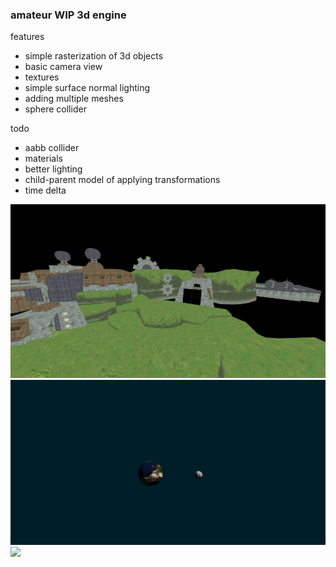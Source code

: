 <h3>amateur WIP 3d engine</h3>
<div>features</div>
<ul>
<li>simple rasterization of 3d objects
</li>
<li>basic camera view
</li>
<li>textures
</li>
<li>simple surface normal lighting
</li>
<li>adding multiple meshes
</li>
<li>sphere collider
</li>
</ul>
<div>todo</div>
<ul>
<li>aabb collider
</li>
<li>materials
</li>
<li>better lighting
</li>
<li>child-parent model of applying transformations
</li>
<li>time delta
</li>

</ul>

![](docs/spy.png)
![](docs/earth.png)
![](docs/show.gif)


